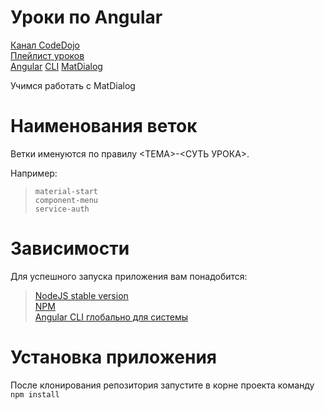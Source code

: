 # Уроки по Angular

[Канал CodeDojo](https://www.youtube.com/channel/UCY10FZglXJ8RL3xB04VpykQ)  
[Плейлист уроков](https://www.youtube.com/playlist?list=PLqHlAwsJRxANhhHlAlazVrbX69UMJ9Bcu)  
[Angular](https://angular.io)
[CLI](https://cli.angular.io)
[MatDialog](https://material.angular.io/components/dialog/overview)

Учимся работать с MatDialog 

# Наименования веток
Ветки именуются по правилу <ТЕМА>-<СУТЬ УРОКА>.  

Например:
> ``material-start``  
> ``component-menu``  
> ``service-auth``

# Зависимости
Для успешного запуска приложения вам понадобится:
> [NodeJS stable version](http://nodejs.org)  
> [NPM](https://www.npmjs.com/)  
> [Angular CLI глобально для системы](https://www.youtube.com/watch?v=cKod7WX0qUc&index=1&list=PLqHlAwsJRxANhhHlAlazVrbX69UMJ9Bcu)

# Установка приложения
После клонирования репозитория запустите в корне проекта команду ``npm install``
